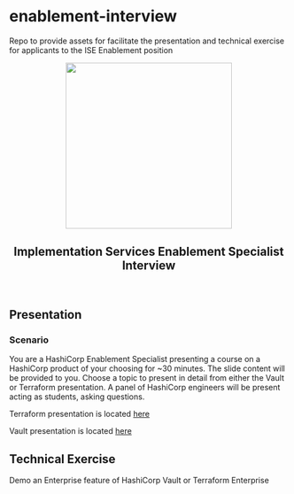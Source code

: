 # enablement-interview
Repo to provide assets for facilitate the presentation and technical exercise for applicants to the ISE Enablement position

<p align="center" text-align="center">
  <img height="300" src="https://hashicorp.github.io/field-workshops-assets/assets/logos/HashiCorp_Icon_Black.png">
<br/>
  <div align="center">
    <h2>Implementation Services Enablement Specialist Interview </h2>
  </div>
</p>

<br>

## Presentation

### Scenario

You are a HashiCorp Enablement Specialist presenting a course on a HashiCorp product of your choosing for ~30 minutes. The slide content will be provided to you. Choose a topic to present in detail from either the Vault or Terraform presentation. A panel of HashiCorp engineers will be present acting as students, asking questions.

Terraform presentation is located [here](./presentations/terraform)

Vault presentation is located [here](./presentations/vault)

## Technical Exercise

Demo an Enterprise feature of HashiCorp Vault or Terraform Enterprise
